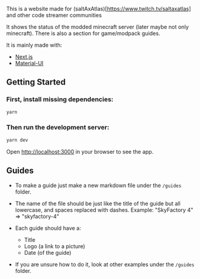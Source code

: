 This is a website made for (saltAxAtlas)[https://www.twitch.tv/saltaxatlas] and other code streamer communities

It shows the status of the modded minecraft server (later maybe not only minecraft). There is also a section for game/modpack guides.

It is mainly made with:

- [Next.js](https://nextjs.org/)
- [Material-UI](https://material-ui.com/)

## Getting Started

### First, install missing dependencies:

```bash
yarn
```

### Then run the development server:

```bash
yarn dev
```

Open [http://localhost:3000](http://localhost:3000) in your browser to see the app.

## Guides

- To make a guide just make a new markdown file under the `/guides` folder.

- The name of the file should be just like the title of the guide but all lowercase, and spaces replaced with dashes. Example: "SkyFactory 4" => "skyfactory-4"

- Each guide should have a:

  - Title
  - Logo (a link to a picture)
  - Date (of the guide)

- If you are unsure how to do it, look at other examples under the `/guides` folder.

